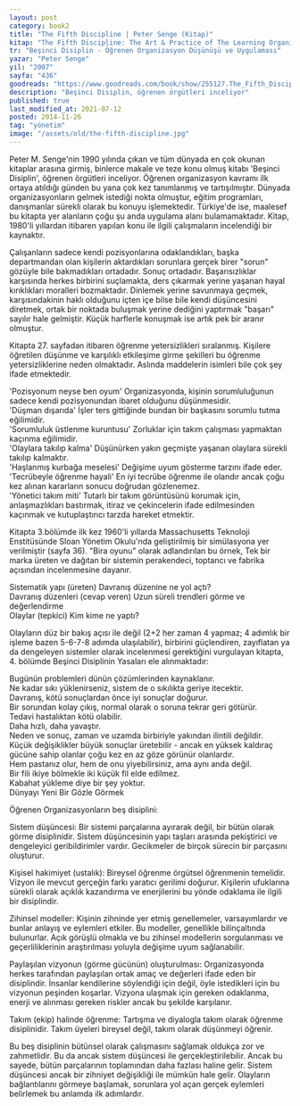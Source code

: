 ```yaml
---
layout: post  
category: book2  
title: "The Fifth Discipline | Peter Senge (Kitap)"  
kitap: "The Fifth Discipline: The Art & Practice of The Learning Organization"  
tr: "Beşinci Disiplin - Öğrenen Organizasyon Düşünüşü ve Uygulaması"  
yazar: "Peter Senge"  
yil: "2007"  
sayfa: "436"  
goodreads: "https://www.goodreads.com/book/show/255127.The_Fifth_Discipline"
description: "Beşinci Disiplin, öğrenen örgütleri inceliyor"
published: true
last_modified_at: 2021-07-12
posted: 2014-11-26
tag: "yönetim"
image: "/assets/old/the-fifth-discipline.jpg"
---
```


Peter M. Senge'nin 1990 yılında çıkan ve tüm dünyada en çok okunan kitaplar arasına girmiş, binlerce makale ve teze konu olmuş kitabı 'Beşinci Disiplin', öğrenen örgütleri inceliyor. Öğrenen organizasyon kavramı ilk ortaya atıldığı günden bu yana çok kez tanımlanmış ve tartışılmıştır. Dünyada organizasyonların gelmek istediği nokta olmuştur, eğitim programları, danışmanlar sürekli olarak bu konuyu işlemektedir. Türkiye'de ise, maalesef bu kitapta yer alanların çoğu şu anda uygulama alanı bulamamaktadır. Kitap, 1980'li yıllardan itibaren yapılan konu ile ilgili çalışmaların incelendiği bir kaynaktır.  
  
Çalışanların sadece kendi pozisyonlarına odaklandıkları, başka departmandan olan kişilerin aktardıkları sorunlara gerçek birer "sorun" gözüyle bile bakmadıkları ortadadır. Sonuç ortadadır. Başarısızlıklar karşısında herkes birbirini suçlamakta, ders çıkarmak yerine yaşanan hayal kırıklıkları moralleri bozmaktadır. Dinlemek yerine savunmaya geçmek, karşısındakinin haklı olduğunu içten içe bilse bile kendi düşüncesini diretmek, ortak bir noktada buluşmak yerine dediğini yaptırmak "başarı" sayılır hale gelmiştir. Küçük harflerle konuşmak ise artık pek bir aranır olmuştur.  
  
Kitapta 27. sayfadan itibaren öğrenme yetersizlikleri sıralanmış. Kişilere öğretilen düşünme ve karşılıklı etkileşime girme şekilleri bu öğrenme yetersizliklerine neden olmaktadır. Aslında maddelerin isimleri bile çok şey ifade etmektedir.  
  
'Pozisyonum neyse ben oyum' Organizasyonda, kişinin sorumluluğunun sadece kendi pozisyonundan ibaret olduğunu düşünmesidir.  
'Düşman dışarıda' İşler ters gittiğinde bundan bir başkasını sorumlu tutma eğilimidir.  
'Sorumluluk üstlenme kuruntusu' Zorluklar için takım çalışması yapmaktan kaçınma eğilimidir.  
'Olaylara takılıp kalma' Düşünürken yakın geçmişte yaşanan olaylara sürekli takılıp kalmaktır.  
'Haşlanmış kurbağa meselesi' Değişime uyum gösterme tarzını ifade eder.  
'Tecrübeyle öğrenme hayali' En iyi tecrübe öğrenme ile olandır ancak çoğu kez alınan kararların sonucu doğrudan gözlenemez.  
'Yönetici takım miti' Tutarlı bir takım görüntüsünü korumak için, anlaşmazlıkları bastırmak, itiraz ve çekincelerin ifade edilmesinden kaçınmak ve kutuplaştırıcı tarzda hareket etmektir.  
  
Kitapta 3.bölümde ilk kez 1960'li yıllarda Massachusetts Teknoloji Enstitüsünde Sloan Yönetim Okulu'nda geliştirilmiş bir simülasyona yer verilmiştir (sayfa 36). "Bira oyunu" olarak adlandırılan bu örnek, Tek bir marka üreten ve dağıtan bir sistemin perakendeci, toptancı ve fabrika açısından incelenmesine dayanır.  
  
Sistematik yapı (üreten) Davranış düzenine ne yol açtı?  
Davranış düzenleri (cevap veren) Uzun süreli trendleri görme ve değerlendirme  
Olaylar (tepkici) Kim kime ne yaptı?  
  
Olayların düz bir bakış açısı ile değil (2+2 her zaman 4 yapmaz; 4 adımlık bir işleme bazen 5-6-7-8 adımda ulaşılabilir), birbirini güçlendiren, zayıflatan ya da dengeleyen sistemler olarak incelenmesi gerektiğini vurgulayan kitapta, 4. bölümde Beşinci Disiplinin Yasaları ele alınmaktadır:  
  
Bugünün problemleri dünün çözümlerinden kaynaklanır.  
Ne kadar sıkı yüklenirseniz, sistem de o sıkılıkta geriye itecektir.  
Davranış, kötü sonuçlardan önce iyi sonuçlar doğurur.  
Bir sorundan kolay çıkış, normal olarak o soruna tekrar geri götürür.  
Tedavi hastalıktan kötü olabilir.  
Daha hızlı, daha yavaştır.  
Neden ve sonuç, zaman ve uzamda birbiriyle yakından ilintili değildir.  
Küçük değişiklikler büyük sonuçlar üretebilir - ancak en yüksek kaldıraç gücüne sahip olanlar çoğu kez en az göze görünür olanlardır.  
Hem pastanız olur, hem de onu yiyebilirsiniz, ama aynı anda değil.  
Bir fili ikiye bölmekle iki küçük fil elde edilmez.  
Kabahat yükleme diye bir şey yoktur.  
Dünyayı Yeni Bir Gözle Görmek  
  
Öğrenen Organizasyonların beş disiplini:  
  
Sistem düşüncesi: Bir sistemi parçalarına ayırarak değil, bir bütün olarak görme disiplinidir. Sistem düşüncesinin yapı taşları arasında pekiştirici ve dengeleyici geribildirimler vardır. Gecikmeler de birçok sürecin bir parçasını oluşturur.  
  
Kişisel hakimiyet (ustalık): Bireysel öğrenme örgütsel öğrenmenin temelidir. Vizyon ile mevcut gerçeğin farkı yaratıcı gerilimi doğurur. Kişilerin ufuklarına sürekli olarak açıklık kazandırma ve enerjilerini bu yönde odaklama ile ilgili bir disiplindir.  
  
Zihinsel modeller: Kişinin zihninde yer etmiş genellemeler, varsayımlardır ve bunlar anlayış ve eylemleri etkiler. Bu modeller, genellikle bilinçaltında bulunurlar. Açık görüşlü olmakla ve bu zihinsel modellerin sorgulanması ve geçerliliklerinin araştırılması yoluyla değişime uyum sağlanabilir.  
  
Paylaşılan vizyonun (görme gücünün) oluşturulması: Organizasyonda herkes tarafından paylaşılan ortak amaç ve değerleri ifade eden bir disiplindir. İnsanlar kendilerine söylendiği için değil, öyle istedikleri için bu vizyonun peşinden koşarlar. Vizyona ulaşmak için gereken odaklanma, enerji ve alınması gereken riskler ancak bu şekilde karşılanır.  
  
Takım (ekip) halinde öğrenme: Tartışma ve diyalogla takım olarak öğrenme disiplinidir. Takım üyeleri bireysel değil, takım olarak düşünmeyi öğrenir.  
  
Bu beş disiplinin bütünsel olarak çalışmasını sağlamak oldukça zor ve zahmetlidir. Bu da ancak sistem düşüncesi ile gerçekleştirilebilir. Ancak bu sayede, bütün parçalarının toplamından daha fazlası haline gelir. Sistem düşüncesi ancak bir zihniyet değişikliği ile mümkün hale gelir. Olayların bağlantılarını görmeye başlamak, sorunlara yol açan gerçek eylemleri belirlemek bu anlamda ilk adımlardır.  
